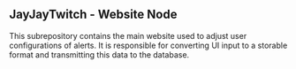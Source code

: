 ## JayJayTwitch - Website Node

This subrepository contains the main website used to adjust user configurations of alerts. 
It is responsible for converting UI input to a storable format and transmitting this data to the database.
